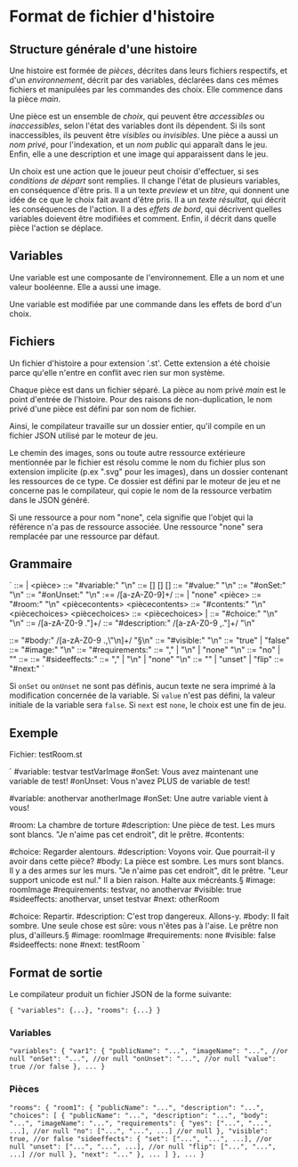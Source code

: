 # Format de fichier d'histoire

## Structure générale d'une histoire

Une histoire est formée de _pièces_, décrites dans leurs fichiers respectifs, et d'un _environnement_, décrit par des variables, déclarées dans ces mêmes fichiers et manipulées par les commandes des choix. Elle commence dans la pièce _main_.

Une pièce est un ensemble de _choix_, qui peuvent être _accessibles_ ou _inaccessibles_, selon l'état des variables dont ils dépendent. Si ils sont inaccessibles, ils peuvent être _visibles_ ou _invisibles_. Une pièce a aussi un _nom privé_, pour l'indexation, et un _nom public_ qui apparaît dans le jeu. Enfin, elle a une description et une image qui apparaissent dans le jeu.

Un choix est une action que le joueur peut choisir d'effectuer, si ses _conditions de départ_ sont remplies. Il change l'état de plusieurs variables, en conséquence d'être pris. Il a un texte _preview_ et un _titre_, qui donnent une idée de ce que le choix fait avant d'être pris. Il a un _texte résultat_, qui décrit les conséquences de l'action. Il a des _effets de bord_, qui décrivent quelles variables doievent être modifiées et comment. Enfin, il décrit dans quelle pièce l'action se déplace.

## Variables

Une variable est une composante de l'environnement. Elle a un nom et une valeur booléenne. Elle a aussi une image.

Une variable est modifiée par une commande dans les effets de bord d'un choix.

## Fichiers

Un fichier d'histoire a pour extension '.st'. Cette extension a été choisie parce qu'elle n'entre en conflit avec rien sur mon système.

Chaque pièce est dans un fichier séparé. La pièce au nom privé _main_ est le point d'entrée de l'histoire. Pour des raisons de non-duplication, le nom privé d'une pièce est défini par son nom de fichier.

Ainsi, le compilateur travaille sur un dossier entier, qu'il compile en un fichier JSON utilisé par le moteur de jeu.

Le chemin des images, sons ou toute autre ressource extérieure mentionnée par le fichier est résolu comme le nom du fichier plus son extension implicite (p.ex ".svg" pour les images), dans un dossier contenant les ressources de ce type. Ce dossier est défini par le moteur de jeu et ne concerne pas le compilateur, qui copie le nom de la ressource verbatim dans le JSON généré.

Si une ressource a pour nom "none", cela signifie que l'objet qui la référence n'a pas de ressource associée. Une ressource "none" sera remplacée par une ressource par défaut.

## Grammaire

`
<fichier> ::= <variable> <fichier> | <pièce>
<variable> ::= "#variable:" <nompriv> <imgpath> <varinfo> "\n"
<varinfo> ::= [<onset>] [<onunset>] [<value>]
<defaultvalue> ::= "#value:" <bool> "\n"
<onset> ::= "#onSet:" <nompub> "\n"
<onunset> ::= "#onUnset:" <nompub> "\n"
<nompriv> :== /[a-zA-Z0-9]+/
<imgpath> ::= <nompriv> | "none"
<pièce> ::= "#room:" <nompub> "\n" <description> <piècecontents>
<piècecontents> ::= "#contents:" "\n" <piècechoices>
<piècechoices> ::= <choix> <piècechoices> | <choix>
<choix> ::= "#choice:" <nompub> "\n" <description> <body> <choiximage> <requirementlist> <visibility> <sideeffects> <redirect> "\n"
<nompub> ::= /[a-zA-Z0-9 .\"]+/
<description> ::= "#description:" /[a-zA-Z0-9 ,.\"]+/ "\n"
<body> ::= "#body:" /[a-zA-Z0-9 .,\"\n]+/ "§\n"
<visibility> ::= "#visible:" <bool> "\n"
<bool> ::= "true" | "false"
<choiximage> ::= "#image:" <imgpath> "\n"
<requirementlist> ::= "#requirements:" <requirements>
<requirements> ::= <varstate> <varname> "," <requirements> | <varstate> <varname> "\n" | "none" "\n"
<varstate> ::= "no" | ""
<varname> ::= <nompriv>
<sideeffects> ::= "#sideeffects:" <effects>
<effects> ::= <varaction> <varname> "," <effects> | <varaction> <varname> "\n" | "none" "\n"
<varaction> ::= "" | "unset" | "flip"
<redirect> ::= "#next:" <nompub>
`

Si `onSet` ou `onUnset` ne sont pas définis, aucun texte ne sera imprimé à la modification concernée de la variable.
Si `value` n'est pas défini, la valeur initiale de la variable sera `false`.
Si `next` est `none`, le choix est une fin de jeu.

## Exemple

Fichier: testRoom.st

`
#variable: testvar testVarImage
#onSet: Vous avez maintenant une variable de test!
#onUnset: Vous n'avez PLUS de variable de test!

#variable: anothervar anotherImage
#onSet: Une autre variable vient à vous!

#room: La chambre de torture
#description: Une pièce de test. Les murs sont blancs. "Je n'aime pas cet endroit", dit le prêtre.
#contents:

#choice: Regarder alentours.
#description: Voyons voir. Que pourrait-il y avoir dans cette pièce?
#body: La pièce est sombre. Les murs sont blancs. Il y a des armes sur les murs.
"Je n'aime pas cet endroit", dit le prêtre. "Leur support unicode est nul." Il a bien raison. Halte aux mécréants.§
#image: roomImage
#requirements: testvar, no anothervar
#visible: true
#sideeffects: anothervar, unset testvar
#next: otherRoom

#choice: Repartir.
#description: C'est trop dangereux. Allons-y.
#body: Il fait sombre. Une seule chose est sûre: vous n'êtes pas à l'aise. Le prêtre non plus, d'ailleurs.§
#image: roomImage
#requirements: none
#visible: false
#sideeffects: none
#next: testRoom
`

## Format de sortie
Le compilateur produit un fichier JSON de la forme suivante:

`
{
	"variables": {...},
	"rooms": {...}
}
`

### Variables

`
	"variables": {
		"var1": {
			"publicName": "...",
			"imageName": "...", //or null
			"onSet": "...", //or null
			"onUnset": "...", //or null
			"value": true //or false
		},
		...
	}
`

### Pièces

`
	"rooms": {
		"room1": {
			"publicName": "...",
			"description": "...",
			"choices": [
				{
					"publicName": "...",
					"description": "...",
					"body": "...",
					"imageName": "...",
					"requirements": {
						"yes": ["...", "...", ...], //or null
						"no": ["...", "...", ...] //or null
					},
					"visible": true, //or false
					"sideeffects": {
						"set": ["...", "...", ...], //or null
						"unset": ["...", "...", ...], //or null
						"flip": ["...", "...", ...] //or null
					},
					"next": "..."
				},
				...
			]
		},
		...
	}
`